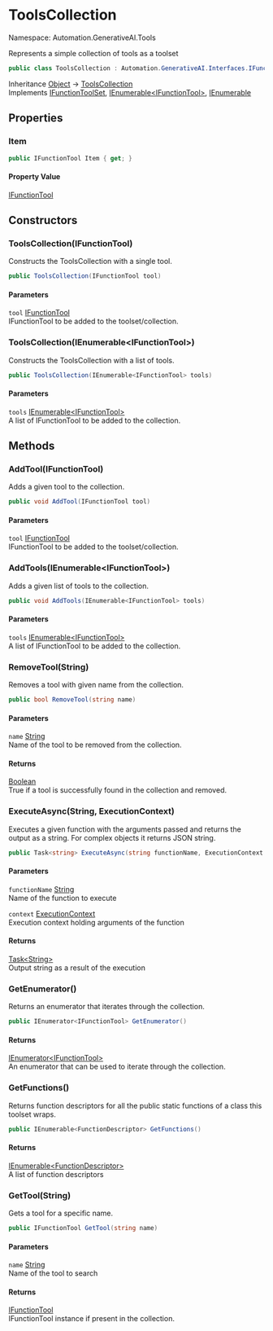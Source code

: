 # ToolsCollection

Namespace: Automation.GenerativeAI.Tools

Represents a simple collection of tools as a toolset

```csharp
public class ToolsCollection : Automation.GenerativeAI.Interfaces.IFunctionToolSet, System.Collections.Generic.IEnumerable`1[[Automation.GenerativeAI.Interfaces.IFunctionTool, GenerativeAI, Version=1.2.8734.98, Culture=neutral, PublicKeyToken=null]], System.Collections.IEnumerable
```

Inheritance [Object](https://docs.microsoft.com/en-us/dotnet/api/system.object) → [ToolsCollection](./automation.generativeai.tools.toolscollection.md)<br>
Implements [IFunctionToolSet](./automation.generativeai.interfaces.ifunctiontoolset.md), [IEnumerable&lt;IFunctionTool&gt;](https://docs.microsoft.com/en-us/dotnet/api/system.collections.generic.ienumerable-1), [IEnumerable](https://docs.microsoft.com/en-us/dotnet/api/system.collections.ienumerable)

## Properties

### **Item**

```csharp
public IFunctionTool Item { get; }
```

#### Property Value

[IFunctionTool](./automation.generativeai.interfaces.ifunctiontool.md)<br>

## Constructors

### **ToolsCollection(IFunctionTool)**

Constructs the ToolsCollection with a single tool.

```csharp
public ToolsCollection(IFunctionTool tool)
```

#### Parameters

`tool` [IFunctionTool](./automation.generativeai.interfaces.ifunctiontool.md)<br>
IFunctionTool to be added to the toolset/collection.

### **ToolsCollection(IEnumerable&lt;IFunctionTool&gt;)**

Constructs the ToolsCollection with a list of tools.

```csharp
public ToolsCollection(IEnumerable<IFunctionTool> tools)
```

#### Parameters

`tools` [IEnumerable&lt;IFunctionTool&gt;](https://docs.microsoft.com/en-us/dotnet/api/system.collections.generic.ienumerable-1)<br>
A list of IFunctionTool to be added to the collection.

## Methods

### **AddTool(IFunctionTool)**

Adds a given tool to the collection.

```csharp
public void AddTool(IFunctionTool tool)
```

#### Parameters

`tool` [IFunctionTool](./automation.generativeai.interfaces.ifunctiontool.md)<br>
IFunctionTool to be added to the toolset/collection.

### **AddTools(IEnumerable&lt;IFunctionTool&gt;)**

Adds a given list of tools to the collection.

```csharp
public void AddTools(IEnumerable<IFunctionTool> tools)
```

#### Parameters

`tools` [IEnumerable&lt;IFunctionTool&gt;](https://docs.microsoft.com/en-us/dotnet/api/system.collections.generic.ienumerable-1)<br>
A list of IFunctionTool to be added to the collection.

### **RemoveTool(String)**

Removes a tool with given name from the collection.

```csharp
public bool RemoveTool(string name)
```

#### Parameters

`name` [String](https://docs.microsoft.com/en-us/dotnet/api/system.string)<br>
Name of the tool to be removed from the collection.

#### Returns

[Boolean](https://docs.microsoft.com/en-us/dotnet/api/system.boolean)<br>
True if a tool is successfully found in the collection and removed.

### **ExecuteAsync(String, ExecutionContext)**

Executes a given function with the arguments passed and returns the 
 output as a string. For complex objects it returns JSON string.

```csharp
public Task<string> ExecuteAsync(string functionName, ExecutionContext context)
```

#### Parameters

`functionName` [String](https://docs.microsoft.com/en-us/dotnet/api/system.string)<br>
Name of the function to execute

`context` [ExecutionContext](./automation.generativeai.interfaces.executioncontext.md)<br>
Execution context holding arguments of the function

#### Returns

[Task&lt;String&gt;](https://docs.microsoft.com/en-us/dotnet/api/system.threading.tasks.task-1)<br>
Output string as a result of the execution

### **GetEnumerator()**

Returns an enumerator that iterates through the collection.

```csharp
public IEnumerator<IFunctionTool> GetEnumerator()
```

#### Returns

[IEnumerator&lt;IFunctionTool&gt;](https://docs.microsoft.com/en-us/dotnet/api/system.collections.generic.ienumerator-1)<br>
An enumerator that can be used to iterate through the collection.

### **GetFunctions()**

Returns function descriptors for all the public static functions of a class
 this toolset wraps.

```csharp
public IEnumerable<FunctionDescriptor> GetFunctions()
```

#### Returns

[IEnumerable&lt;FunctionDescriptor&gt;](https://docs.microsoft.com/en-us/dotnet/api/system.collections.generic.ienumerable-1)<br>
A list of function descriptors

### **GetTool(String)**

Gets a tool for a specific name.

```csharp
public IFunctionTool GetTool(string name)
```

#### Parameters

`name` [String](https://docs.microsoft.com/en-us/dotnet/api/system.string)<br>
Name of the tool to search

#### Returns

[IFunctionTool](./automation.generativeai.interfaces.ifunctiontool.md)<br>
IFunctionTool instance if present in the collection.
